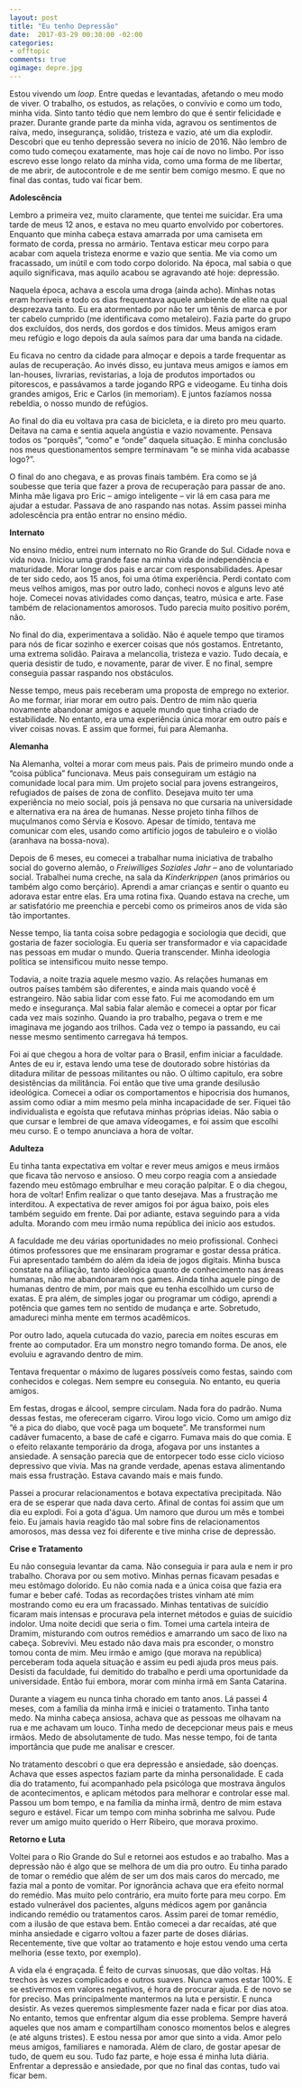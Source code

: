 ```yaml
---
layout: post
title: "Eu tenho Depressão"
date:  2017-03-29 00:30:00 -02:00
categories:
- offtopic
comments: true
ogimage: depre.jpg
---
```


Estou vivendo um *loop*. Entre quedas e levantadas, afetando o meu modo de viver. O trabalho, os estudos, as relações, o convívio e como um todo, minha vida. Sinto tanto tédio que nem lembro do que é sentir felicidade e prazer. Durante grande parte da minha vida, agravou os sentimentos de raiva, medo, insegurança, solidão, tristeza e vazio, até um dia explodir. Descobri que eu tenho depressão severa no início de 2016. Não lembro de como tudo começou exatamente, mas hoje caí de novo no limbo. Por isso escrevo esse longo relato da minha vida, como uma forma de me libertar, de me abrir, de autocontrole e de me sentir bem comigo mesmo. E que no final das contas, tudo vai ficar bem.

**Adolescência**

Lembro a primeira vez, muito claramente, que tentei me suicidar. Era uma tarde de meus 12 anos, e estava no meu quarto envolvido por cobertores. Enquanto que minha cabeça estava amarrada por uma camiseta em formato de corda, pressa no armário. Tentava esticar meu corpo para acabar com aquela tristeza enorme e vazio que sentia. Me via como um fracassado, um inútil e com todo corpo dolorido. Na época, mal sabia o que aquilo significava, mas aquilo acabou se agravando até hoje: depressão.

Naquela época, achava a escola uma droga (ainda acho). Minhas notas eram horríveis e todo os dias frequentava aquele ambiente de elite na qual desprezava tanto. Eu era atormentado por não ter um tênis de marca e por ter cabelo cumprido (me identificava como metaleiro). Fazia parte do grupo dos excluídos, dos nerds, dos gordos e dos tímidos. Meus amigos eram meu refúgio e logo depois da aula saímos para dar uma banda na cidade.

Eu ficava no centro da cidade para almoçar e depois a tarde frequentar as aulas de recuperação. Ao invés disso, eu juntava meus amigos e íamos em lan-houses, livrarias, revistarias, a loja de produtos importados ou pitorescos, e passávamos a tarde jogando RPG e videogame. Eu tinha dois grandes amigos, Eric e Carlos (in memoriam). E juntos fazíamos nossa rebeldia, o nosso mundo de refúgios.

Ao final do dia eu voltava pra casa de bicicleta, e ia direto pro meu quarto. Deitava na cama e sentia aquela angústia e vazio novamente. Pensava todos os “porquês”, “como” e “onde” daquela situação. E minha conclusão nos meus questionamentos sempre terminavam “e se minha vida acabasse logo?”.

O final do ano chegava, e as provas finais também. Era como se já soubesse que teria que fazer a prova de recuperação para passar de ano. Minha mãe ligava pro Eric – amigo inteligente – vir lá em casa para me ajudar a estudar. Passava de ano raspando nas notas. Assim passei minha adolescência pra então entrar no ensino médio.

**Internato**

No ensino médio, entrei num internato no Rio Grande do Sul. Cidade nova e vida nova. Iniciou uma grande fase na minha vida de independência e maturidade. Morar longe dos pais e arcar com responsabilidades. Apesar de ter sido cedo, aos 15 anos, foi uma ótima experiência. Perdi contato com meus velhos amigos, mas por outro lado, conheci novos e alguns levo até hoje. Comecei novas atividades como danças, teatro, música e arte. Fase também de relacionamentos amorosos. Tudo parecia muito positivo porém, não.

No final do dia, experimentava a solidão. Não é aquele tempo que tiramos para nós de ficar sozinho e exercer coisas que nós gostamos. Entretanto, uma extrema solidão. Pairava a melancolia, tristeza e vazio. Tudo decaía, e queria desistir de tudo, e novamente, parar de viver. E no final, sempre conseguia passar raspando nos obstáculos.

Nesse tempo, meus pais receberam uma proposta de emprego no exterior. Ao me formar, iriar morar em outro país. Dentro de mim não queria novamente abandonar amigos e aquele mundo que tinha criado de estabilidade. No entanto, era uma experiência única morar em outro país e viver coisas novas. E assim que formei, fui para Alemanha.

**Alemanha**

Na Alemanha, voltei a morar com meus pais. Pais de primeiro mundo onde a “coisa pública” funcionava. Meus pais conseguiram um estágio na comunidade local para mim. Um projeto social para jovens estrangeiros, refugiados de países de zona de conflito. Desejava muito ter uma experiência no meio social, pois já pensava no que cursaria na universidade e alternativa era na área de humanas. Nesse projeto tinha filhos de muçulmanos como Sérvia e Kosovo. Apesar de tímido, tentava me comunicar com eles, usando como artifício jogos de tabuleiro e o violão (aranhava na bossa-nova).

Depois de 6 meses, eu comecei a trabalhar numa iniciativa de trabalho social do governo alemão, o *Freiwilliges Soziales Jahr* – ano de voluntariado social. Trabalhei numa creche, na sala da *Kinderkrippen* (anos primários ou também algo como berçário). Aprendi a amar crianças e sentir o quanto eu adorava estar entre elas. Era uma rotina fixa. Quando estava na creche, um ar satisfatório me preenchia e percebi como os primeiros anos de vida são tão importantes.

Nesse tempo, lia tanta coisa sobre pedagogia e sociologia que decidi, que gostaria de fazer sociologia. Eu queria ser transformador e via capacidade nas pessoas em mudar o mundo. Queria transcender. Minha ideologia política se intensificou muito nesse tempo.

Todavia, a noite trazia aquele mesmo vazio. As relações humanas em outros países também são diferentes, e ainda mais quando você é estrangeiro. Não sabia lidar com esse fato. Fui me acomodando em um medo e insegurança. Mal sabia falar alemão e comecei a optar por ficar cada vez mais sozinho. Quando ia pro trabalho, pegava o trem e me imaginava me jogando aos trilhos. Cada vez o tempo ia passando, eu cai nesse mesmo sentimento carregava há tempos.

Foi ai que chegou a hora de voltar para o Brasil, enfim iniciar a faculdade. Antes de eu ir, estava lendo uma tese de doutorado sobre histórias da ditadura militar de pessoas militantes ou não. O último capitulo, era sobre desistências da militância. Foi então que tive uma grande desilusão ideológica. Comecei a odiar os comportamentos e hipocrisia dos humanos, assim como odiar a mim mesmo pela minha incapacidade de ser. Fiquei tão individualista e egoísta que refutava minhas próprias ideias. Não sabia o que cursar e lembrei de que amava vídeogames, e foi assim que escolhi meu curso. E o tempo anunciava a hora de voltar.

**Adulteza**

Eu tinha tanta expectativa em voltar e rever meus amigos e meus irmãos que ficava tão nervoso e ansioso. O meu corpo reagia com a ansiedade fazendo meu estômago embrulhar e meu coração palpitar. E o dia chegou, hora de voltar! Enfim realizar o que tanto desejava. Mas a frustração me interditou. A expectativa de rever amigos foi por água baixo, pois eles também seguido em frente. Dai por adiante, estava seguindo para a vida adulta. Morando com meu irmão numa república dei inicio aos estudos.

A faculdade me deu várias oportunidades no meio profissional. Conheci ótimos professores que me ensinaram programar e gostar dessa prática. Fui apresentado também do além da ideia de jogos digitais. Minha busca constate na afiliação, tanto ideológica quanto de conhecimento nas áreas humanas, não me abandonaram nos games. Ainda tinha aquele pingo de humanas dentro de mim, por mais que eu tenha escolhido um curso de exatas. E pra além, de simples jogar ou programar um código, aprendi a potência que games tem no sentido de mudança e arte. Sobretudo, amadureci minha mente em termos acadêmicos.

Por outro lado, aquela cutucada do vazio, parecia em noites escuras em frente ao computador. Era um monstro negro tomando forma. De anos, ele evoluiu e agravando dentro de mim.

Tentava frequentar o máximo de lugares possíveis como festas, saindo com conhecidos e colegas. Nem sempre eu conseguia. No entanto, eu queria amigos.

Em festas, drogas e álcool, sempre circulam. Nada fora do padrão. Numa dessas festas, me ofereceram cigarro. Virou logo vicio. Como um amigo diz “é a pica do diabo, que você paga um boquete”. Me transformei num cadáver fumacento, a base de café e cigarro. Fumava mais do que comia. E o efeito relaxante temporário da droga, afogava por uns instantes a ansiedade. A sensação parecia que de entorpecer todo esse ciclo vicioso depressivo que vivia. Mas na grande verdade, apenas estava alimentando mais essa frustração. Estava cavando mais e mais fundo.

Passei a procurar relacionamentos e botava expectativa precipitada. Não era de se esperar que nada dava certo. Afinal de contas foi assim que um dia eu explodi. Foi a gota d'água. Um namoro que durou um mês e tombei feio. Eu jamais havia reagido tão mal sobre fins de relacionamentos amorosos, mas dessa vez foi diferente e tive minha crise de depressão.

**Crise e Tratamento**

Eu não conseguia levantar da cama. Não conseguia ir para aula e nem ir pro trabalho. Chorava por ou sem motivo. Minhas pernas ficavam pesadas e meu estômago dolorido. Eu não comia nada e a única coisa que fazia era fumar e beber café. Todas as recordações tristes vinham até mim mostrando como eu era um fracassado. Minhas tentativas de suicídio ficaram mais intensas e procurava pela internet métodos e guias de suicídio indolor. Uma noite decidi que seria o fim. Tomei uma cartela inteira de Dramim, misturando com outros remédios e amarrando um saco de lixo na cabeça. Sobrevivi. Meu estado não dava mais pra esconder, o monstro tomou conta de mim. Meu irmão e amigo (que morava na república) perceberam toda aquela situação e assim eu pedi ajuda pros meus pais. Desisti da faculdade, fui demitido do trabalho e perdi uma oportunidade da universidade. Então fui embora, morar com minha irmã em Santa Catarina.

Durante a viagem eu nunca tinha chorado em tanto anos. Lá passei 4 meses, com a família da minha irmã e iniciei o tratamento. Tinha tanto medo. Na minha cabeça ansiosa, achava que as pessoas me olhavam na rua e me achavam um louco. Tinha medo de decepcionar meus pais e meus irmãos. Medo de absolutamente de tudo. Mas nesse tempo, foi de tanta importância que pude me analisar e crescer.

No tratamento descobri o que era depressão e ansiedade, são doenças. Achava que esses aspectos faziam parte da minha personalidade. E cada dia do tratamento, fui acompanhado pela psicóloga que mostrava ângulos de acontecimentos, e aplicam métodos para melhorar e controlar esse mal. Passou um bom tempo, e na família da minha irmã, dentro de mim estava seguro e estável. Ficar um tempo com minha sobrinha me salvou. Pude rever um amigo muito querido o Herr Ribeiro, que morava proximo.

**Retorno e Luta**

Voltei para o Rio Grande do Sul e retornei aos estudos e ao trabalho. Mas a depressão não é algo que se melhora de um dia pro outro. Eu tinha parado de tomar o remédio que além de ser um dos mais caros do mercado, me fazia mal a ponto de vomitar. Por ignorância achava que era efeito normal do remédio. Mas muito pelo contrário, era muito forte para meu corpo. Em estado vulnerável dos pacientes, alguns médicos agem por ganância indicando remédio ou tratamentos caros. Assim parei de tomar remédio, com a ilusão de que estava bem. Então comecei a dar recaídas, até que minha ansiedade e cigarro voltou a fazer parte de doses diárias. Recentemente, tive que voltar ao tratamento e hoje estou vendo uma certa melhoria (esse texto, por exemplo).

A vida ela é engraçada. É feito de curvas sinuosas, que dão voltas. Há trechos às vezes complicados e outros suaves. Nunca vamos estar 100%. E se estivermos em valores negativos, é hora de procurar ajuda. E de novo se for preciso. Mas principalmente mantermos na luta e persistir. E nunca desistir. As vezes queremos simplesmente fazer nada e ficar por dias atoa. No entanto, temos que enfrentar algum dia esse problema. Sempre haverá aqueles que nos amam e compartilham conosco momentos belos e alegres (e até alguns tristes). E estou nessa por amor que sinto a vida. Amor pelo meus amigos, familiares e namorada. Além de claro, de gostar apesar de tudo, de quem eu sou. Tudo faz parte, e hoje essa é minha luta diária. Enfrentar a depressão e ansiedade, por que no final das contas, tudo vai ficar bem.
